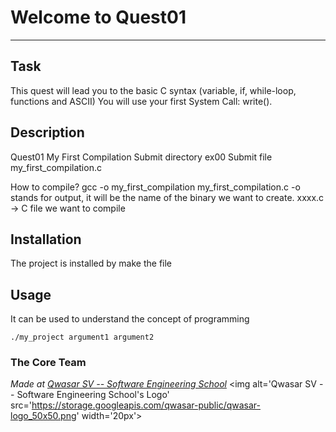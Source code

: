 # Welcome to Quest01
***

## Task
This quest will lead you to the basic C syntax (variable, if, while-loop, functions and ASCII)
You will use your first System Call: write().

## Description
Quest01	My First Compilation
Submit directory	ex00
Submit file	my_first_compilation.c

How to compile?
gcc -o my_first_compilation my_first_compilation.c
-o stands for output, it will be the name of the binary we want to create.
xxxx.c -> C file we want to compile

## Installation
The project is installed by make the file

## Usage
It can be used to understand the concept of programming
```
./my_project argument1 argument2
```

### The Core Team


<span><i>Made at <a href='https://qwasar.io'>Qwasar SV -- Software Engineering School</a></i></span>
<span><img alt='Qwasar SV -- Software Engineering School's Logo' src='https://storage.googleapis.com/qwasar-public/qwasar-logo_50x50.png' width='20px'></span>
